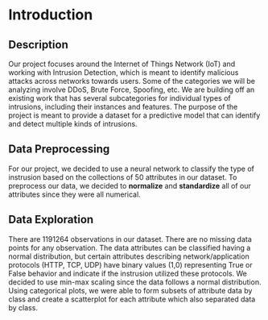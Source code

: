 # Introduction
## Description

Our project focuses around the Internet of Things Network (IoT) and working with Intrusion Detection, which is meant to identify malicious attacks across networks towards users. Some of the categories we will be analyzing involve DDoS, Brute Force, Spoofing, etc. We are building off an existing work that has several subcategories for individual types of intrusions, including their instances and features. The purpose of the project is meant to provide a dataset for a predictive model that can identify and detect multiple kinds of intrusions. 

## Data Preprocessing

For our project, we decided to use a neural network to classify the type of instrusion based on the collections of 50 attributes in our dataset. To preprocess our data, we decided to **normalize** and **standardize** all of our attributes since they were all numerical.

## Data Exploration

There are 1191264 observations in our dataset. There are no missing data points for any observation. The data attributes can be classified having a normal distribution, but certain attributes describing network/application protocols (HTTP, TCP, UDP) have binary values (1,0) representing True or False behavior and indicate if the instrusion utilized these protocols. We decided to use min-max scaling since the data follows a normal distribution. Using categorical plots, we were able to form subsets of attribute data by class and create a scatterplot for each attribute which also separated data by class.
